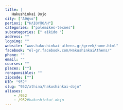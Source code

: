 ```yaml
---
title: |
   Hakushinkai Dojo
city: ["Αθήνα"]
perioxi: ["ΗΛΙΟΥΠΟΛΗ"]
categories: ["polemikes-texnes"]
subcategories: [" aikido "]
address: ""
logoimg: ""
website: "www.hakushinkai-athens.gr/greek/home.html"
facebook: "el-gr.facebook.com/HakushinkaiAthens/"
phone: ""
email: ""
courses: ""
places: [""]
rensponsibles: ""
zipcode: [""]
UID: "952"
slug: "952/athina/hakushinkai-dojo"
aliases:
    - /952
    - /952#hakushinkai-dojo
---
```


